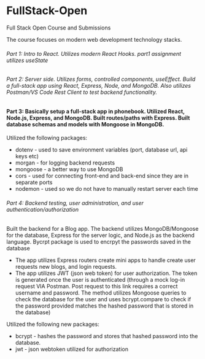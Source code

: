 # FullStack-Open
Full Stack Open Course and Submissions

The course focuses on modern web development technology stacks.

###### Part 1: Intro to React. Utilizes modern React Hooks. part1 assignment utilizes useState  

###### Part 2: Server side. Utilizes forms, controlled components, useEffect. Build a full-stack app using React, Express, Node, and MongoDB. Also utilizes Postman/VS Code Rest Client to test backend functionality.  

#### Part 3: Basically setup a full-stack app in phonebook. Utilized React, Node.js, Express, and MongoDB. Built routes/paths with Express. Built database schemas and models with Mongoose in MongoDB.  
Utilized the following packages:  
- dotenv - used to save environment variables (port, database url, api keys etc)   
- morgan - for logging backend requests   
- mongoose - a better way to use MongoDB     
- cors - used for connecting front-end and back-end since they are in separate ports  
- nodemon - used so we do not have to manually restart server each time  

###### Part 4: Backend testing, user administration, and user authentication/authorization
Built the backend for a Blog app. The backend utilizes MongoDB/Mongoose for the database, Express for 
the server logic, and Node.js as the backend language. Bycrpt package is used to encrpyt the passwords saved in the database

- The app utilizes Express routers create mini apps to handle create user requests new blogs, and login requests. 
- The app utilizes JWT (json web token) for user authorization. The token is generated once the user is authenticated (through a mock log-in request VIA Postman. Post request to this link requires a correct username and password. The method utilizes Mongoose queries to check the database for the user and uses bcrypt.compare to check if the password provided matches the hashed password that is stored in the database)

Utilized the following new packages:
- bcrypt - hashes the password and stores that hashed password into the database. 
- jwt - json webtoken utilized for authorization 
     
